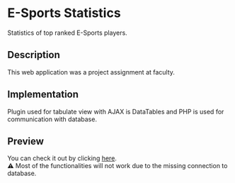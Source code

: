 # E-Sports Statistics 
Statistics of top ranked E-Sports players.

## Description
This web application was a project assignment at faculty.

## Implementation
Plugin used for tabulate view with AJAX is DataTables and PHP is used for communication with database. 

## Preview
You can check it out by clicking <a href="https://dusanradivojevic.github.io/ESportsStatisticsITEH/" target="_blank">here</a>.
<br>&#x26A0; Most of the functionalities will not work due to the missing connection to database.
